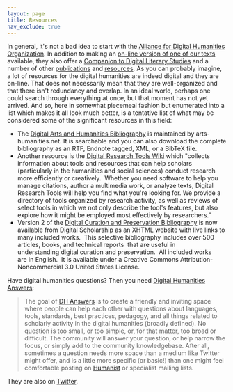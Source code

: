 ```yaml
---
layout: page
title: Resources
nav_exclude: true
---
```



In general, it's not a bad idea to start with the [Alliance for Digital Humanities Organization](http://www.digitalhumanities.org/). In addition to making an [on-line version of one of our texts](http://www.digitalhumanities.org/companion/) available, they also offer a [Companion to Digital Literary Studies](http://www.digitalhumanities.org/companionDLS/) and a number of other [publications](http://www.digitalhumanities.org/publications) and [resources](http://www.digitalhumanities.org/resources). As you can probably imagine, a lot of resources for the digital humanities are indeed digital and they are on-line. That does not necessarily mean that they are well-organized and that there isn't redundancy and overlap. In an ideal world, perhaps one could search through everything at once, but that moment has not yet arrived. And so, here in somewhat piecemeal fashion but enumerated into a list which makes it all look much better, is a tentative list of what may be considered some of the significant resources in this field:

*   The [Digital Arts and Humanities Bibliography](http://www.arts-humanities.net/bibliography) is maintained by arts-humanities.net. It is searchable and you can also download the complete bibliography as an RTF, Endnote tagged, XML, or a BibTeX file.
*   Another resource is the [Digital Research Tools Wiki](https://digitalresearchtools.pbworks.com/w/page/17801672/FrontPage) which "collects information about tools and resources that can help scholars (particularly in the humanities and social sciences) conduct research more efficiently or creatively.  Whether you need software to help you manage citations, author a multimedia work, or analyze texts, Digital Research Tools will help you find what you're looking for. We provide a directory of tools organized by research activity, as well as reviews of select tools in which we not only describe the tool's features, but also explore how it might be employed most effectively by researchers."
*   Version 2 of the [Digital Curation and Preservation Bibliography](http://digital-scholarship.org/dcpb/dcpb.htm) is now available from Digital Scholarship as an XHTML website with live links to many included works.  This selective bibliography includes over 500 articles, books, and technical reports  that are useful in understanding digital curation and preservation.  All included works are in English.  It is available under a Creative Commons Attribution-Noncommercial 3.0 United States License.

Have digital humanities questions? Then you need [Digital Humanities Answers](http://digitalhumanities.org/answers/):

> The goal of [DH Answers](http://digitalhumanities.org/answers/) is to create a friendly and inviting space where people can help each other with questions about languages, tools, standards, best practices, pedagogy, and all things related to scholarly activity in the digital humanities (broadly defined). No question is too small, or too simple, or, for that matter, too broad or difficult. The community will answer your question, or help narrow the focus, or simply add to the community knowledgebase. After all, sometimes a question needs more space than a medium like Twitter might offer, and is a little more specific (or basic!) than one might feel comfortable posting on [Humanist](http://digitalhumanities.org/humanist/) or specialist mailing lists.

They are also on [Twitter](http://twitter.com/dhanswers).
